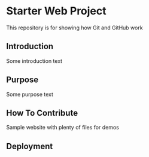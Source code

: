 # Starter Web Project

This repository is for showing how Git and GitHub work

## Introduction

Some introduction text

## Purpose

Some purpose text

## How To Contribute

Sample website with plenty of files for demos


## Deployment
